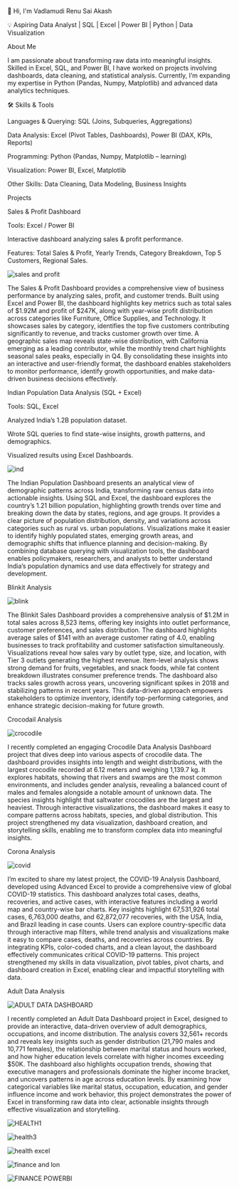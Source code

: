 👋 Hi, I'm Vadlamudi Renu Sai Akash

💡 Aspiring Data Analyst | SQL | Excel | Power BI | Python | Data Visualization

About Me

I am passionate about transforming raw data into meaningful insights. Skilled in Excel, SQL, and Power BI, I have worked on projects involving dashboards, data cleaning, and statistical analysis. Currently, I’m expanding my expertise in Python (Pandas, Numpy, Matplotlib) and advanced data analytics techniques.

🛠️ Skills & Tools

Languages & Querying: SQL (Joins, Subqueries, Aggregations)

Data Analysis: Excel (Pivot Tables, Dashboards), Power BI (DAX, KPIs, Reports)

Programming: Python (Pandas, Numpy, Matplotlib – learning)

Visualization: Power BI, Excel, Matplotlib

Other Skills: Data Cleaning, Data Modeling, Business Insights

Projects

Sales & Profit Dashboard

Tools: Excel / Power BI

Interactive dashboard analyzing sales & profit performance.

Features: Total Sales & Profit, Yearly Trends, Category Breakdown, Top 5 Customers, Regional Sales.

![sales and profit](https://github.com/user-attachments/assets/e1cdf664-31b5-456b-8a03-b10bce39d8ed)

The Sales & Profit Dashboard provides a comprehensive view of business performance by analyzing sales, profit, and customer trends. Built using Excel and Power BI, the dashboard highlights key metrics such as total sales of $1.92M and profit of $247K, along with year-wise profit distribution across categories like Furniture, Office Supplies, and Technology. It showcases sales by category, identifies the top five customers contributing significantly to revenue, and tracks customer growth over time. A geographic sales map reveals state-wise distribution, with California emerging as a leading contributor, while the monthly trend chart highlights seasonal sales peaks, especially in Q4. By consolidating these insights into an interactive and user-friendly format, the dashboard enables stakeholders to monitor performance, identify growth opportunities, and make data-driven business decisions effectively.

Indian Population Data Analysis (SQL + Excel)

Tools: SQL, Excel

Analyzed India’s 1.2B population dataset.

Wrote SQL queries to find state-wise insights, growth patterns, and demographics.

Visualized results using Excel Dashboards.

![ind](https://github.com/user-attachments/assets/0e1242e7-aa78-4659-aee7-e9c020535585)

The Indian Population Dashboard presents an analytical view of demographic patterns across India, transforming raw census data into actionable insights. Using SQL and Excel, the dashboard explores the country’s 1.21 billion population, highlighting growth trends over time and breaking down the data by states, regions, and age groups. It provides a clear picture of population distribution, density, and variations across categories such as rural vs. urban populations. Visualizations make it easier to identify highly populated states, emerging growth areas, and demographic shifts that influence planning and decision-making. By combining database querying with visualization tools, the dashboard enables policymakers, researchers, and analysts to better understand India’s population dynamics and use data effectively for strategy and development.

Blinkit Analysis 

![blink](https://github.com/user-attachments/assets/687e4ff5-47d7-4c22-a1ac-e6a4ab19583c)

The Blinkit Sales Dashboard provides a comprehensive analysis of $1.2M in total sales across 8,523 items, offering key insights into outlet performance, customer preferences, and sales distribution. The dashboard highlights average sales of $141 with an average customer rating of 4.0, enabling businesses to track profitability and customer satisfaction simultaneously. Visualizations reveal how sales vary by outlet type, size, and location, with Tier 3 outlets generating the highest revenue. Item-level analysis shows strong demand for fruits, vegetables, and snack foods, while fat content breakdown illustrates consumer preference trends. The dashboard also tracks sales growth across years, uncovering significant spikes in 2018 and stabilizing patterns in recent years. This data-driven approach empowers stakeholders to optimize inventory, identify top-performing categories, and enhance strategic decision-making for future growth.

Crocodail Analysis

![crocodile](https://github.com/user-attachments/assets/c68e238b-bb0b-4616-ba01-ca563f573a57)

I recently completed an engaging Crocodile Data Analysis Dashboard project that dives deep into various aspects of crocodile data. The dashboard provides insights into length and weight distributions, with the largest crocodile recorded at 6.12 meters and weighing 1,139.7 kg. It explores habitats, showing that rivers and swamps are the most common environments, and includes gender analysis, revealing a balanced count of males and females alongside a notable amount of unknown data. The species insights highlight that saltwater crocodiles are the largest and heaviest. Through interactive visualizations, the dashboard makes it easy to compare patterns across habitats, species, and global distribution. This project strengthened my data visualization, dashboard creation, and storytelling skills, enabling me to transform complex data into meaningful insights.

Corona Analysis

![covid](https://github.com/user-attachments/assets/eae4d925-cf81-4680-b704-6f1ec9564f7b)

I’m excited to share my latest project, the COVID-19 Analysis Dashboard, developed using Advanced Excel to provide a comprehensive view of global COVID-19 statistics. This dashboard analyzes total cases, deaths, recoveries, and active cases, with interactive features including a world map and country-wise bar charts. Key insights highlight 67,531,926 total cases, 6,763,000 deaths, and 62,872,077 recoveries, with the USA, India, and Brazil leading in case counts. Users can explore country-specific data through interactive map filters, while trend analysis and visualizations make it easy to compare cases, deaths, and recoveries across countries. By integrating KPIs, color-coded charts, and a clean layout, the dashboard effectively communicates critical COVID-19 patterns. This project strengthened my skills in data visualization, pivot tables, pivot charts, and dashboard creation in Excel, enabling clear and impactful storytelling with data.

Adult Data Analysis

![ADULT DATA DASHBOARD](https://github.com/user-attachments/assets/5a441586-9b20-4c01-954b-5b324fec07cd)

I recently completed an Adult Data Dashboard project in Excel, designed to provide an interactive, data-driven overview of adult demographics, occupations, and income distribution. The analysis covers 32,561+ records and reveals key insights such as gender distribution (21,790 males and 10,771 females), the relationship between marital status and hours worked, and how higher education levels correlate with higher incomes exceeding $50K. The dashboard also highlights occupation trends, showing that executive managers and professionals dominate the higher income bracket, and uncovers patterns in age across education levels. By examining how categorical variables like marital status, occupation, education, and gender influence income and work behavior, this project demonstrates the power of Excel in transforming raw data into clear, actionable insights through effective visualization and storytelling.

![HEALTH1](https://github.com/user-attachments/assets/ceebaa77-6825-4b15-8dbb-3d457862a4ce)

![health3](https://github.com/user-attachments/assets/d9695d1c-556b-47c3-8456-a1cd03541181)

![health excel](https://github.com/user-attachments/assets/ce8e27af-4c17-4b2e-8082-78432e1adde1)

![finance and lon](https://github.com/user-attachments/assets/41d668d2-7df8-49d7-91bb-1c389f398b4a)

![FINANCE POWERBI](https://github.com/user-attachments/assets/c49a7526-a773-4408-a37a-61fa9e2aa20f)
















